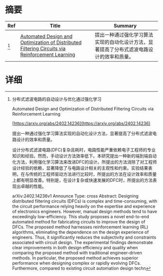 # 摘要

| Ref | Title | Summary |
| --- | --- | --- |
| [^1] | [Automated Design and Optimization of Distributed Filtering Circuits via Reinforcement Learning](https://arxiv.org/abs/2402.14236) | 提出一种通过强化学习算法实现的自动化设计方法，显著提高了分布式滤波电路设计的效率和质量。 |

# 详细

[^1]: 分布式滤波电路的自动设计与优化通过强化学习

    Automated Design and Optimization of Distributed Filtering Circuits via Reinforcement Learning

    [https://arxiv.org/abs/2402.14236](https://arxiv.org/abs/2402.14236)

    提出一种通过强化学习算法实现的自动化设计方法，显著提高了分布式滤波电路设计的效率和质量。

    

    设计分布式滤波电路(DFC)复杂且耗时，电路性能严重依赖电子工程师的专业知识和经验。然而，手动设计方法效率低下。本研究提出一种新的端到端自动化方法，利用强化学习算法来改进DFC的设计。所提出的方法消除了对工程师设计经验的依赖，显著降低了与电路设计相关的主观性和约束。实验结果表明，在与传统的工程师驱动方法进行比较时，所提出的方法在设计效率和质量上都有明显改善。特别是，在设计复杂或快速发展的DFC时，所提出的方法表现出卓越的性能。

    arXiv:2402.14236v1 Announce Type: cross  Abstract: Designing distributed filtering circuits (DFCs) is complex and time-consuming, with the circuit performance relying heavily on the expertise and experience of electronics engineers. However, manual design methods tend to have exceedingly low-efficiency. This study proposes a novel end-to-end automated method for fabricating circuits to improve the design of DFCs. The proposed method harnesses reinforcement learning (RL) algorithms, eliminating the dependence on the design experience of engineers. Thus, it significantly reduces the subjectivity and constraints associated with circuit design. The experimental findings demonstrate clear improvements in both design efficiency and quality when comparing the proposed method with traditional engineer-driven methods. In particular, the proposed method achieves superior performance when designing complex or rapidly evolving DFCs. Furthermore, compared to existing circuit automation design techn
    

